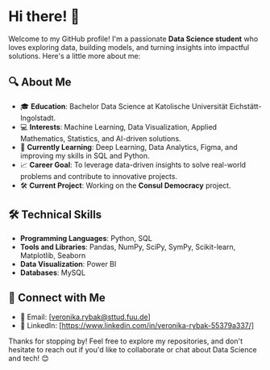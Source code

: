 # Hi there! 👋

Welcome to my GitHub profile! I'm a passionate **Data Science student** who loves exploring data, building models, and turning insights into impactful solutions. Here's a little more about me:

## 🔍 About Me
- 🎓 **Education**: Bachelor Data Science at Katolische Universität Eichstätt-Ingolstadt.
- 💻 **Interests**: Machine Learning, Data Visualization, Applied Mathematics, Statistics, and AI-driven solutions.
- 🌱 **Currently Learning**: Deep Learning, Data Analytics, Figma, and improving my skills in SQL and Python.
- 📈 **Career Goal**: To leverage data-driven insights to solve real-world problems and contribute to innovative projects.
- 🛠️ **Current Project**: Working on the **Consul Democracy** project.

## 🛠️ Technical Skills
- **Programming Languages**: Python, SQL
- **Tools and Libraries**: Pandas, NumPy, SciPy, SymPy, Scikit-learn, Matplotlib, Seaborn
- **Data Visualization**: Power BI
- **Databases**: MySQL

## 💬 Connect with Me
- 📧 Email: [veronika.rybak@sttud.fuu.de]
- 💼 LinkedIn: [https://www.linkedin.com/in/veronika-rybak-55379a337/]

Thanks for stopping by! Feel free to explore my repositories, and don't hesitate to reach out if you'd like to collaborate or chat about Data Science and tech! 😊
